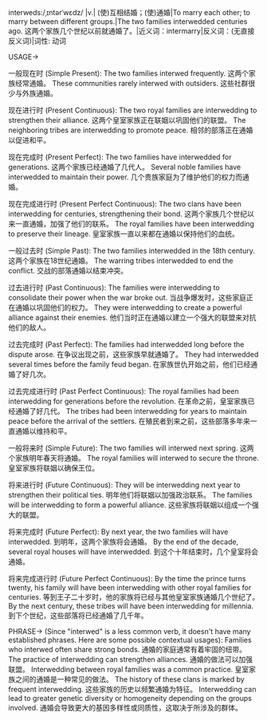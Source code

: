 interweds:/ˌɪntərˈwɛdz/
|v.| (使)互相结婚；(使)通婚|To marry each other; to marry between different groups.|The two families interwedded centuries ago. 这两个家族几个世纪以前就通婚了。|近义词：intermarry|反义词：(无直接反义词)|词性: 动词

USAGE->

一般现在时 (Simple Present):
The two families interwed frequently. 这两个家族经常通婚。
These communities rarely interwed with outsiders. 这些社群很少与外族通婚。

现在进行时 (Present Continuous):
The two royal families are interwedding to strengthen their alliance.  这两个皇室家族正在联姻以巩固他们的联盟。
The neighboring tribes are interwedding to promote peace. 相邻的部落正在通婚以促进和平。

现在完成时 (Present Perfect):
The two families have interwedded for generations. 这两个家族已经通婚了几代人。
Several noble families have interwedded to maintain their power.  几个贵族家庭为了维护他们的权力而通婚。


现在完成进行时 (Present Perfect Continuous):
The two clans have been interwedding for centuries, strengthening their bond.  这两个家族几个世纪以来一直通婚，加强了他们的联系。
The royal families have been interwedding to preserve their lineage. 皇室家族一直以来都在通婚以保持他们的血统。


一般过去时 (Simple Past):
The two families interwedded in the 18th century. 这两个家族在18世纪通婚。
The warring tribes interwedded to end the conflict. 交战的部落通婚以结束冲突。


过去进行时 (Past Continuous):
The families were interwedding to consolidate their power when the war broke out. 当战争爆发时，这些家庭正在通婚以巩固他们的权力。
They were interwedding to create a powerful alliance against their enemies. 他们当时正在通婚以建立一个强大的联盟来对抗他们的敌人。


过去完成时 (Past Perfect):
The families had interwedded long before the dispute arose. 在争议出现之前，这些家族早就通婚了。
They had interwedded several times before the family feud began. 在家族世仇开始之前，他们已经通婚了好几次。


过去完成进行时 (Past Perfect Continuous):
The royal families had been interwedding for generations before the revolution. 在革命之前，皇室家族已经通婚了好几代。
The tribes had been interwedding for years to maintain peace before the arrival of the settlers. 在殖民者到来之前，这些部落多年来一直通婚以维持和平。


一般将来时 (Simple Future):
The two families will interwed next spring. 这两个家族明年春天将通婚。
The royal families will interwed to secure the throne. 皇室家族将联姻以确保王位。


将来进行时 (Future Continuous):
They will be interwedding next year to strengthen their political ties. 明年他们将联姻以加强政治联系。
The families will be interwedding to form a powerful alliance. 这些家族将联姻以组成一个强大的联盟。


将来完成时 (Future Perfect):
By next year, the two families will have interwedded. 到明年，这两个家族将会通婚。
By the end of the decade, several royal houses will have interwedded. 到这个十年结束时，几个皇室将会通婚。


将来完成进行时 (Future Perfect Continuous):
By the time the prince turns twenty, his family will have been interwedding with other royal families for centuries. 等到王子二十岁时，他的家族将已经与其他皇室家族通婚几个世纪了。
By the next century, these tribes will have been interwedding for millennia. 到下个世纪，这些部落将已经通婚了几千年。



PHRASE->
(Since "interwed" is a less common verb, it doesn't have many established phrases.  Here are some possible contextual usages):
Families who interwed often share strong bonds.  通婚的家庭通常有着牢固的纽带。
The practice of interwedding can strengthen alliances. 通婚的做法可以加强联盟。
Interwedding between royal families was a common practice. 皇室家族之间的通婚是一种常见的做法。
The history of these clans is marked by frequent interwedding. 这些家族的历史以频繁通婚为特征。
Interwedding can lead to greater genetic diversity or homogeneity depending on the groups involved. 通婚会导致更大的基因多样性或同质性，这取决于所涉及的群体。
